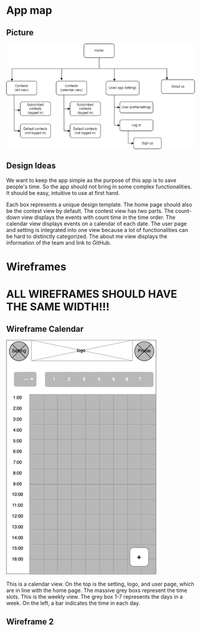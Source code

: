 # App map
## Picture
![My image](./ux-design/app-map/app-map.png)

## Design Ideas
We want to keep the app simple as the purpose of this app is to save people's time. So the app should not bring in some complex functionalities. It should be easy, intuitive to use at first hand.

Each box represents a unique design template. The home page should also be the contest view by default. The contest view has two parts. The count-down view displays the events with count time in the time order. The calendar view displays events on a calendar of each date. The user page and setting is integrated into one view because a lot of functionalities can be hard to distinctly categorized. The about me view displays the information of the team and link to GitHub.

# Wireframes

# ALL WIREFRAMES SHOULD HAVE THE SAME WIDTH!!!

## Wireframe Calendar

![My image](./ux-design/wireframe/Wireframe-Calendar.png)

This is a calendar view. On the top is the setting, logo, and user page, which are in line with the home page. The massive grey boxs represent the time slots. This is the weekly view. The grey box 1-7 represents the days in a week. On the left, a bar indicates the time in each day. 

## Wireframe 2